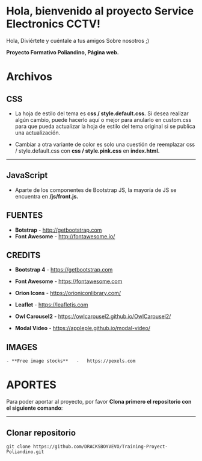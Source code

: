 ﻿# Hola, bienvenido al proyecto Service Electronics CCTV!

Hola, Diviértete y cuéntale a tus amigos Sobre nosotros ;)

**Proyecto Formativo Poliandino, Página web.**


# Archivos

 CSS
---------------------

- La hoja de estilo del tema es **css / style.default.css.** Si desea realizar algún cambio, puede hacerlo aquí o mejor para anularlo en custom.css para que pueda actualizar la hoja de estilo del tema original si se publica una actualización.

- Cambiar a otra variante de color es solo una cuestión de reemplazar css / style.default.css con **css / style.pink.css** en **index.html.**

---------------------
 JavaScript
---------------------

- Aparte de los componentes de Bootstrap JS, la mayoría de JS se encuentra en **/js/front.js.**


## FUENTES

- **Botstrap** - http://getbootstrap.com
- **Font Awesome** - http://fontawesome.io/

## CREDITS

- **Bootstrap 4**   -   https://getbootstrap.com

- **Font Awesome**   -   https://fontawesome.com

- **Orion Icons**   -   https://orioniconlibrary.com/

- **Leaflet**   -   https://leafletjs.com

- **Owl Carousel2**   -   https://owlcarousel2.github.io/OwlCarousel2/

- **Modal Video**   -   https://appleple.github.io/modal-video/


 ## IMAGES

    - **Free image stocks**   -   https://pexels.com

# APORTES

Para poder aportar al proyecto, por favor **Clona primero el repositorio con el siguiente comando**:

---------------------
Clonar repositorio
---------------------
	git clone https://github.com/DRACKSBOYVEVO/Training-Proyect-Poliandino.git
